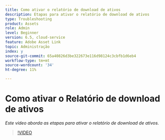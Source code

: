 ```yaml
---
title: Como ativar o relatório de download de ativos
description: Etapas para ativar o relatório de download de ativos
type: Troubleshooting
product: Assets
role: Admin
level: Beginner
version: 6.5, cloud-service
feature: Adobe Asset Link
topic: Administração
index: y
source-git-commit: 65a40826d3be322673e116d98124c3cbfb1d6eb4
workflow-type: tm+mt
source-wordcount: '34'
ht-degree: 11%

---
```



# Como ativar o Relatório de download de ativos

*Este vídeo aborda as etapas para ativar o relatório de download de ativos.*

>[!VIDEO](https://video.tv.adobe.com/v/335463?quality=9&learn=on)


